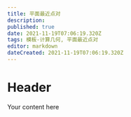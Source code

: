 ```yaml
---
title: 平面最近点对
description: 
published: true
date: 2021-11-19T07:06:19.320Z
tags: 模板-计算几何, 平面最近点对
editor: markdown
dateCreated: 2021-11-19T07:06:19.320Z
---
```


# Header
Your content here